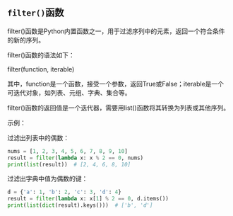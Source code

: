 ## `filter()`函数

filter()函数是Python内置函数之一，用于过滤序列中的元素，返回一个符合条件的新的序列。

filter()函数的语法如下：

filter(function, iterable)

其中，function是一个函数，接受一个参数，返回True或False；iterable是一个可迭代对象，如列表、元组、字典、集合等。

filter()函数的返回值是一个迭代器，需要用list()函数将其转换为列表或其他序列。

示例：

过滤出列表中的偶数：

```python
nums = [1, 2, 3, 4, 5, 6, 7, 8, 9, 10]
result = filter(lambda x: x % 2 == 0, nums)
print(list(result))  # [2, 4, 6, 8, 10]
```

过滤出字典中值为偶数的键：

```python
d = {'a': 1, 'b': 2, 'c': 3, 'd': 4}
result = filter(lambda x: x[1] % 2 == 0, d.items())
print(list(dict(result).keys()))  # ['b', 'd']
```